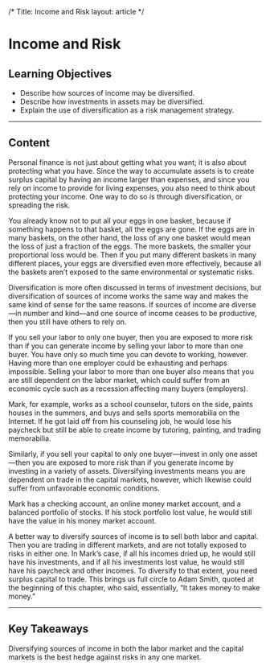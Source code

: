 /*
Title: Income and Risk
layout: article
*/

# Income and Risk

## Learning Objectives

- Describe how sources of income may be diversified.
- Describe how investments in assets may be diversified.
- Explain the use of diversification as a risk management strategy.



---

## Content

Personal finance is not just about getting what you want; it is also about protecting what you have. Since the way to accumulate assets is to create surplus capital by having an income larger than expenses, and since you rely on income to provide for living expenses, you also need to think about protecting your income. One way to do so is through diversification, or spreading the risk.

You already know not to put all your eggs in one basket, because if something happens to that basket, all the eggs are gone. If the eggs are in many baskets, on the other hand, the loss of any one basket would mean the loss of just a fraction of the eggs. The more baskets, the smaller your proportional loss would be. Then if you put many different baskets in many different places, your eggs are diversified even more effectively, because all the baskets aren’t exposed to the same environmental or systematic risks.

Diversification is more often discussed in terms of investment decisions, but diversification of sources of income works the same way and makes the same kind of sense for the same reasons. If sources of income are diverse—in number and kind—and one source of income ceases to be productive, then you still have others to rely on.

If you sell your labor to only one buyer, then you are exposed to more risk than if you can generate income by selling your labor to more than one buyer. You have only so much time you can devote to working, however. Having more than one employer could be exhausting and perhaps impossible. Selling your labor to more than one buyer also means that you are still dependent on the labor market, which could suffer from an economic cycle such as a recession affecting many buyers (employers).

Mark, for example, works as a school counselor, tutors on the side, paints houses in the summers, and buys and sells sports memorabilia on the Internet. If he got laid off from his counseling job, he would lose his paycheck but still be able to create income by tutoring, painting, and trading memorabilia.

Similarly, if you sell your capital to only one buyer—invest in only one asset—then you are exposed to more risk than if you generate income by investing in a variety of assets. Diversifying investments means you are dependent on trade in the capital markets, however, which likewise could suffer from unfavorable economic conditions.

Mark has a checking account, an online money market account, and a balanced portfolio of stocks. If his stock portfolio lost value, he would still have the value in his money market account.

A better way to diversify sources of income is to sell both labor and capital. Then you are trading in different markets, and are not totally exposed to risks in either one. In Mark’s case, if all his incomes dried up, he would still have his investments, and if all his investments lost value, he would still have his paycheck and other incomes. To diversify to that extent, you need surplus capital to trade. This brings us full circle to Adam Smith, quoted at the beginning of this chapter, who said, essentially, “It takes money to make money.”



---

## Key Takeaways

Diversifying sources of income in both the labor market and the capital markets is the best hedge against risks in any one market.
